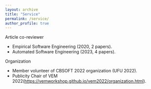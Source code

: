 ```yaml
---
layout: archive
title: "Service"
permalink: /service/
author_profile: true
---
```


Article co-reviewer

- Empirical Software Engineering (2020, 2 papers).
- Automated Software Engineering (2023, 4 papers).

Organization

- Member volunteer of CBSOFT 2022 organization (UFU 2022).
- Publicity Chair of VEM 2022(https://vemworkshop.github.io/vem2022/organization.html).
